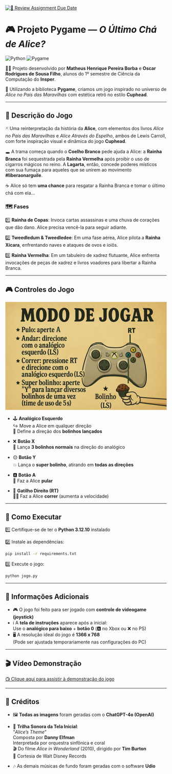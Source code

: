 [![📅 Review Assignment Due Date](https://classroom.github.com/assets/deadline-readme-button-22041afd0340ce965d47ae6ef1cefeee28c7c493a6346c4f15d667ab976d596c.svg)](https://classroom.github.com/a/0Y5_N7_q)

# 🎮 Projeto Pygame — *O Último Chá de Alice?*

![Python](https://img.shields.io/badge/Python-3.12-blue?logo=python)
![Pygame](https://img.shields.io/badge/Pygame-2.5.2-green?logo=pygame)

👩‍💻 Projeto desenvolvido por **Matheus Henrique Pereira Borba** e **Oscar Rodrigues de Sousa Filho**, alunos do 1º semestre de Ciência da Computação do **Insper**.

🎨 Utilizando a biblioteca **Pygame**, criamos um jogo inspirado no universo de *Alice no País das Maravilhas* com estética retrô no estilo **Cuphead**.

---

## 📖 Descrição do Jogo

🃏 Uma reinterpretação da história da **Alice**, com elementos dos livros *Alice no País das Maravilhas* e *Alice Através do Espelho*, ambos de Lewis Carroll, com forte inspiração visual e dinâmica do jogo **Cuphead**.

🕳️ A trama começa quando o **Coelho Branco** pede ajuda a Alice: a **Rainha Branca** foi sequestrada pela **Rainha Vermelha** após proibir o uso de cigarros mágicos no reino. A **Lagarta**, então, concede poderes místicos com sua fumaça para aqueles que se unirem ao movimento **#liberaonarguile**.

☕ Alice só tem **uma chance** para resgatar a Rainha Branca e tomar o último chá com ela...

### 🗺️ Fases

1️⃣ **Rainha de Copas**: Invoca cartas assassinas e uma chuva de corações que dão dano. Alice precisa vencê-la para seguir adiante.

2️⃣ **Tweedledum & Tweedledee**: Em uma fase aérea, Alice pilota a **Rainha Xícara**, enfrentando naves e ataques de ovos e ioiôs.

3️⃣ **Rainha Vermelha**: Em um tabuleiro de xadrez flutuante, Alice enfrenta invocações de peças de xadrez e livros voadores para libertar a Rainha Branca.

---

## 🎮 Controles do Jogo

<img src="Assets/Imagens/Tela Instrucoes/Tela Instrucoes.png" alt="Controles do Jogo" width="600"/>

- 🕹️ **Analógico Esquerdo**  
  ↪️ Move a Alice em qualquer direção  
  🎯 Define a direção dos **bolinhos lançados**

- ❌ **Botão X**  
  🍪 Lança **3 bolinhos normais** na direção do analógico

- 🟡 **Botão Y**  
  💥 Lança o **super bolinho**, atirando em **todas as direções**

- 🅰️ **Botão A**  
  🐰 Faz a Alice **pular**

- 🎯 **Gatilho Direito (RT)**  
  🏃‍♀️ Faz a Alice **correr** (aumenta a velocidade)

---

## 🚀 Como Executar

1️⃣ Certifique-se de ter o **Python 3.12.10** instalado

2️⃣ Instale as dependências:
```bash
pip install -r requirements.txt
```

3️⃣ Execute o jogo:
```bash
python jogo.py
```

---

## 📌 Informações Adicionais

- 🎮 O jogo foi feito para ser jogado com **controle de videogame (joystick)**  
- ℹ️ A **tela de instruções** aparece após a inicial:  
  Use o **analógico para baixo** + **botão 0** (🅰️ no Xbox ou ❌ no PS)  
- 🖥️ A resolução ideal do jogo é **1366 x 768**  
  (Pode ser ajustada temporariamente nas configurações do PC)

---

## 🎬 Vídeo Demonstração

[📺 Clique aqui para assistir à demonstração do jogo](https://youtu.be/eZ5N__nAxXo)

---

## 🎨 Créditos

- 🖼️ **Todas as imagens** foram geradas com o **ChatGPT-4o (OpenAI)**

- 🎵 **Trilha Sonora da Tela Inicial**:  
  “*Alice’s Theme*”  
  Composta por **Danny Elfman**  
  Interpretada por orquestra sinfônica e coral  
  🎬 Do filme *Alice in Wonderland* (2010), dirigido por **Tim Burton**  
  🎼 Cortesia de Walt Disney Records

- 🎶 As demais músicas de fundo foram geradas com o software **Udio**